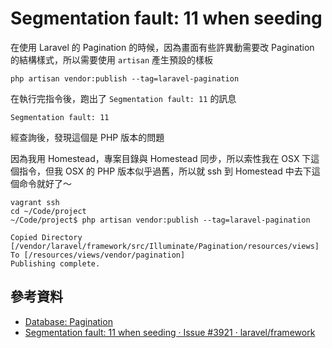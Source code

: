 # Segmentation fault: 11 when seeding

在使用 Laravel 的 Pagination 的時候，因為畫面有些許異動需要改 Pagination 的結構樣式，所以需要使用 `artisan` 產生預設的樣板

```shell
php artisan vendor:publish --tag=laravel-pagination
```

在執行完指令後，跑出了 `Segmentation fault: 11` 的訊息

```
Segmentation fault: 11
```

經查詢後，發現這個是 PHP 版本的問題

因為我用 Homestead，專案目錄與 Homestead 同步，所以索性我在 OSX 下這個指令，但我 OSX 的 PHP 版本似乎過舊，所以就 ssh 到 Homestead 中去下這個命令就好了～

```
vagrant ssh
cd ~/Code/project
~/Code/project$ php artisan vendor:publish --tag=laravel-pagination

Copied Directory [/vendor/laravel/framework/src/Illuminate/Pagination/resources/views] To [/resources/views/vendor/pagination]
Publishing complete.
```

## 參考資料
* [Database: Pagination](https://laravel.com/docs/5.4/pagination)
* [Segmentation fault: 11 when seeding · Issue #3921 · laravel/framework](https://github.com/laravel/framework/issues/3921)